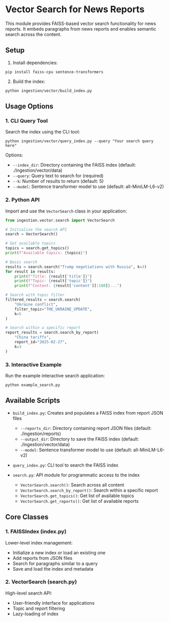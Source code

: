 # Vector Search for News Reports

This module provides FAISS-based vector search functionality for news reports. It embeds paragraphs from news reports and enables semantic search across the content.

## Setup

1. Install dependencies:
```
pip install faiss-cpu sentence-transformers
```

2. Build the index:
```
python ingestion/vector/build_index.py
```

## Usage Options

### 1. CLI Query Tool

Search the index using the CLI tool:
```
python ingestion/vector/query_index.py --query "Your search query here"
```

Options:
- `--index_dir`: Directory containing the FAISS index (default: ./ingestion/vector/data)
- `--query`: Query text to search for (required)
- `--k`: Number of results to return (default: 5)
- `--model`: Sentence transformer model to use (default: all-MiniLM-L6-v2)

### 2. Python API

Import and use the `VectorSearch` class in your application:

```python
from ingestion.vector.search import VectorSearch

# Initialize the search API
search = VectorSearch()

# Get available topics
topics = search.get_topics()
print(f"Available topics: {topics}")

# Basic search
results = search.search("Trump negotiations with Russia", k=3)
for result in results:
    print(f"Title: {result['title']}")
    print(f"Topic: {result['topic']}")
    print(f"Content: {result['content'][:100]}...")

# Search with topic filter
filtered_results = search.search(
    "Ukraine conflict", 
    filter_topic="THE_UKRAINE_UPDATE", 
    k=5
)

# Search within a specific report
report_results = search.search_by_report(
    "China tariffs", 
    report_id="2025-02-27", 
    k=3
)
```

### 3. Interactive Example

Run the example interactive search application:
```
python example_search.py
```

## Available Scripts

- `build_index.py`: Creates and populates a FAISS index from report JSON files
  - `--reports_dir`: Directory containing report JSON files (default: ./ingestion/reports)
  - `--output_dir`: Directory to save the FAISS index (default: ./ingestion/vector/data)
  - `--model`: Sentence transformer model to use (default: all-MiniLM-L6-v2)

- `query_index.py`: CLI tool to search the FAISS index

- `search.py`: API module for programmatic access to the index
  - `VectorSearch.search()`: Search across all content
  - `VectorSearch.search_by_report()`: Search within a specific report
  - `VectorSearch.get_topics()`: Get list of available topics
  - `VectorSearch.get_reports()`: Get list of available reports

## Core Classes

### 1. FAISSIndex (index.py)
Lower-level index management:
- Initialize a new index or load an existing one
- Add reports from JSON files
- Search for paragraphs similar to a query
- Save and load the index and metadata

### 2. VectorSearch (search.py)
High-level search API:
- User-friendly interface for applications
- Topic and report filtering
- Lazy-loading of index